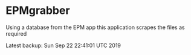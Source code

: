 # EPMgrabber
Using a database from the EPM app this application scrapes the files as required


Latest backup: Sun Sep 22 22:41:01 UTC 2019
